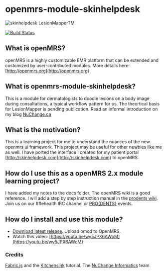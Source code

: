 # openmrs-module-skinhelpdesk

![skinhelpdesk LesionMapper<sup>TM</sup>](https://raw.github.com/dermatologist/openmrs-module-skinhelpdesk/master/docs/lm.png)

[![Build Status](https://travis-ci.org/dermatologist/openmrs-module-skinhelpdesk.svg)](https://travis-ci.org/dermatologist/openmrs-module-skinhelpdesk)

## What is openMRS?

openMRS is a highly customizable EMR platform that can be extended and customized by user-contributed modules. More details here: [http://openmrs.org](http://openmrs.org)

## What is openmrs-module-skinhelpdesk?

This is a module for dermatologists to doodle lesions on a body image during consultations, a typical workflow pattern for us. The theortical basis for LesionMapper is pending publication. Read an informal introduction on my blog [NuChange.ca](http://nuchange.ca/2014/08/lesionmapper-pictographic-lesion-encoder-for-dermatology.html)

## What is the motivation?

This is a learning project for me to understand the nuances of the new openmrs ui framework. This project may be useful for other newbies like me as well. I have ported the interface I created for my patient portal [http://skinhelpdesk.com](http://skinhelpdesk.com) to openMRS. 

## How do I use this as a openMRS 2.x module learning project?

I have added my notes to the docs folder. The openMRS wiki is a good reference. I will add a step by step instruction manual in the [prodents wiki](http://wiki.prodents.com). Join us on our ##ehealth IRC channel or [PRO{DENTS}](http://prodents.com) events.

## How do I install and use this module?
- [Download latest release](https://github.com/dermatologist/openmrs-module-skinhelpdesk/releases). Upload omod to OpenMRS.
- Watch this video: [https://youtu.be/wy5JPX6AWoM](https://youtu.be/wy5JPX6AWoM)

### Credits
[Fabric.js](http://fabricjs.com) and the [Kitchensink](http://fabricjs.com/kitchensink/) tutorial.
The [NuChange Informatics](http://nuchange.ca) team

